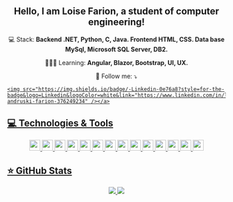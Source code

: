 <span align="center">

##  Hello, I am Loise Farion, a student of computer engineering!  

</span>

<p align="center">
  💻  Stack: <strong> Backend .NET, Python, C, Java. Frontend HTML, CSS. Data base MySql, Microsoft SQL Server, DB2.</strong>
</p>

<p align="center">
  👩🏻‍💻  Learning: <strong> Angular, Blazor, Bootstrap, UI, UX.</strong>
</p>

<p align="center">
  📧 Follow me: ⤵️
</p>

<p align="center">  
   <a href="https://www.linkedin.com/in/loise-andruski-farion-376249234 " alt="Linkedin">
</p>  
    
    <img src="https://img.shields.io/badge/-Linkedin-0e76a8?style=for-the-badge&logo=Linkedin&logoColor=white&link="https://www.linkedin.com/in/loise-andruski-farion-376249234" /></a>
</p>  

## 💻 Technologies & Tools

<p align="center">
  
  <img src="https://img.shields.io/badge/-.NET-181717?style=flat-square&logo=jdotnet" height="25"/>
  <img src="https://img.shields.io/badge/-JAVA-CB3837?style=flat-square&logo=java&logoColor=white" height="25"/>  
  <img src="https://img.shields.io/badge/-Python-%23F7DF1E?style=flat-square&logo=python&logoColor=black" height="25"/>
  <img src="https://img.shields.io/badge/-C-181717?style=flat-square&logo=jdotnet" height="25"/>
  <img src="https://img.shields.io/badge/-HTML-CB3837?style=flat-square&logo=html&logoColor=white" height="25"/> 
  <img src="https://img.shields.io/badge/bootstrap%20-%23563D7C.svg?&style=for-the-badge&logo=bootstrap&logoColor=white" height="25"/>
  <img src="https://img.shields.io/badge/-javascript-%23F7DF1E?style=flat-square&logo=javascript&logoColor=black" height="25"/>
  <img src="https://img.shields.io/badge/bootstrap%20-%23563D7C.svg?&style=for-the-badge&logo=bootstrap&logoColor=white" height="25"/>
  <img src="https://img.shields.io/badge/-CSS-CB3837?style=flat-square&logo=npm" height="25"/>
  <img src="https://img.shields.io/badge/-GitHub-181717?style=flat-square&logo=github" height="25"/>
  <img src="https://img.shields.io/badge/-Blazor-4B088A?style=flat-square&logo=blazor" height="25"/>
  <img src="https://img.shields.io/badge/MySQL%20-%23007ACC.svg?&style=for-the-badge&logo=mysql&logoColor=white" height="25"/> 
  <img src="https://img.shields.io/badge/-SQLServer-181717?style=flat-square&logo=sqlserver" height="25"/>
    <img src="https://img.shields.io/badge/-DB2-CB3837?style=flat-square&logo=db2&logoColor=white" height="25"/> 

</p>

</p>

## ⭐ GitHub Stats

<p align = "center">
  <img src = "https://github-readme-stats.vercel.app/api?username=loiseFarion&show_icons=true&theme=tokyonight&line_height=27">
  <img src = "https://github-readme-stats.vercel.app/api/top-langs/?username=loiseFarion&hide=css,html&theme=tokyonight">
</p>

